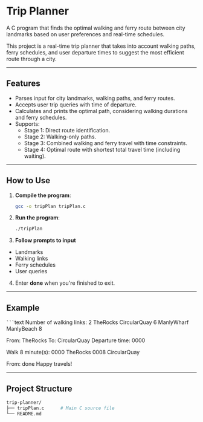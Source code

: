 # Trip Planner
A C program that finds the optimal walking and ferry route between city landmarks based on user preferences and real-time schedules.

This project is a real-time trip planner that takes into account walking paths, ferry schedules, and user departure times to suggest the most efficient route through a city.

---

## Features

- Parses input for city landmarks, walking paths, and ferry routes.
- Accepts user trip queries with time of departure.
- Calculates and prints the optimal path, considering walking durations and ferry schedules.
- Supports:
  - Stage 1: Direct route identification.
  - Stage 2: Walking-only paths.
  - Stage 3: Combined walking and ferry travel with time constraints.
  - Stage 4: Optimal route with shortest total travel time (including waiting).

---

## How to Use

1. **Compile the program**:

   ```bash
   gcc -o tripPlan tripPlan.c

2. **Run the program**:

   ```bash
   ./tripPlan

3. **Follow prompts to input**
  - Landmarks
  - Walking links
  - Ferry schedules
  - User queries

4. Enter **done** when you're finished to exit.

---

## Example

```` ``` ````text
Number of walking links: 2
TheRocks
CircularQuay
6
ManlyWharf
ManlyBeach
8

From: TheRocks
To: CircularQuay
Departure time: 0000

Walk 8 minute(s):
  0000 TheRocks
  0008 CircularQuay

From: done
Happy travels!

---

## Project Structure

  ```bash
  trip-planner/
  ├── tripPlan.c      # Main C source file
  └── README.md      


